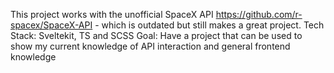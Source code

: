 This project works with the unofficial SpaceX API https://github.com/r-spacex/SpaceX-API - which is outdated but still makes a great project.
Tech Stack: Sveltekit, TS and SCSS
Goal: Have a project that can be used to show my current knowledge of API interaction and general frontend knowledge
